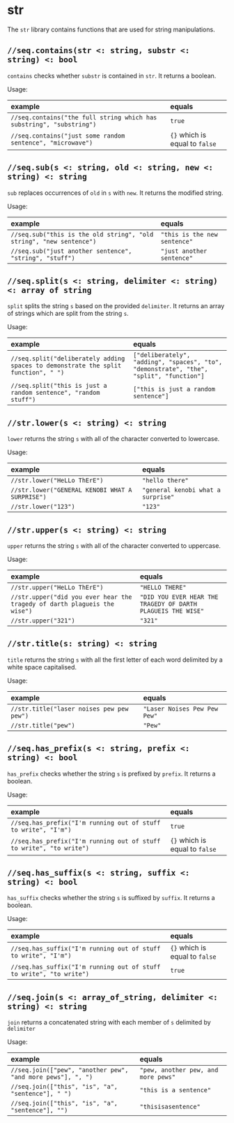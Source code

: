 # str

The `str` library contains functions that are used for string manipulations.

## `//seq.contains(str <: string, substr <: string) <: bool`

`contains` checks whether `substr` is contained in `str`. It returns a
boolean.

Usage:

| example | equals |
|:-|:-|
| `//seq.contains("the full string which has substring", "substring")` | `true` |
| `//seq.contains("just some random sentence", "microwave")` | `{}` which is equal to `false` |

## `//seq.sub(s <: string, old <: string, new <: string) <: string`

`sub` replaces occurrences of `old` in `s`  with `new`. It returns the modified string.

Usage:

| example | equals |
|:-|:-|
| `//seq.sub("this is the old string", "old string", "new sentence")` | `"this is the new sentence"` |
| `//seq.sub("just another sentence", "string", "stuff")` | `"just another sentence"` |

## `//seq.split(s <: string, delimiter <: string) <: array of string`

`split` splits the string `s` based on the provided `delimiter`. It returns an array of strings
which are split from the string `s`.

Usage:

| example | equals |
|:-|:-|
| `//seq.split("deliberately adding spaces to demonstrate the split function", " ")` | `["deliberately", "adding", "spaces", "to", "demonstrate", "the", "split", "function"]` |
| `//seq.split("this is just a random sentence", "random stuff")` | `["this is just a random sentence"]` |

## `//str.lower(s <: string) <: string`

`lower` returns the string `s` with all of the character converted to lowercase.

Usage:

| example | equals |
|:-|:-|
| `//str.lower("HeLLo ThErE")` | `"hello there"` |
| `//str.lower("GENERAL KENOBI WHAT A SURPRISE")` | `"general kenobi what a surprise"` |
| `//str.lower("123")` | `"123"` |

## `//str.upper(s <: string) <: string`

`upper` returns the string `s` with all of the character converted to uppercase.

Usage:

| example | equals |
|:-|:-|
| `//str.upper("HeLLo ThErE")` | `"HELLO THERE"` |
| `//str.upper("did you ever hear the tragedy of darth plagueis the wise")` | `"DID YOU EVER HEAR THE TRAGEDY OF DARTH PLAGUEIS THE WISE"` |
| `//str.upper("321")` | `"321"` |

## `//str.title(s: string) <: string`

`title` returns the string `s` with all the first letter of each word delimited by
a white space capitalised.

Usage:

| example | equals |
|:-|:-|
| `//str.title("laser noises pew pew pew")` | `"Laser Noises Pew Pew Pew"` |
| `//str.title("pew")` | `"Pew"` |

## `//seq.has_prefix(s <: string, prefix <: string) <: bool`

`has_prefix` checks whether the string `s` is prefixed by `prefix`. It returns a boolean.

Usage:

| example | equals |
|:-|:-|
| `//seq.has_prefix("I'm running out of stuff to write", "I'm")` | `true` |
| `//seq.has_prefix("I'm running out of stuff to write", "to write")` | `{}` which is equal to `false` |

## `//seq.has_suffix(s <: string, suffix <: string) <: bool`

`has_suffix` checks whether the string `s` is suffixed by `suffix`. It returns a boolean.

Usage:

| example | equals |
|:-|:-|
| `//seq.has_suffix("I'm running out of stuff to write", "I'm")` | `{}` which is equal to `false` |
| `//seq.has_suffix("I'm running out of stuff to write", "to write")` | `true` |

## `//seq.join(s <: array_of_string, delimiter <: string) <: string`

`join` returns a concatenated string with each member of `s` delimited by `delimiter`

Usage:

| example | equals |
|:-|:-|
| `//seq.join(["pew", "another pew", "and more pews"], ", ")` | `"pew, another pew, and more pews"` |
| `//seq.join(["this", "is", "a", "sentence"], " ")` | `"this is a sentence"` |
| `//seq.join(["this", "is", "a", "sentence"], "")` | `"thisisasentence"` |
